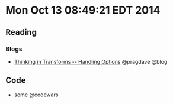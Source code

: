 # Mon Oct 13 08:49:21 EDT 2014

## Reading
### Blogs
 - [Thinking in Transforms -- Handling Options](http://pragdave.me/blog/2014/10/05/thinking-in-transforms-handling-options/) @pragdave @blog

## Code
 - some @codewars
